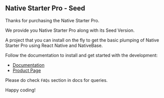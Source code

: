 
## Native Starter Pro - Seed

Thanks for purchasing the Native Starter Pro.

We provide you Native Starter Pro along with its Seed Version.

A project that you can install on the fly to get the basic plumping of Native Starter Pro using React Native and NativeBase.


Follow the documentation to install and get started with the development:

-   [Documentation](http://strapmobile.com/docs/native-starter-pro/master/)
-   [Product Page](http://strapmobile.com/native-starter-pro/)

Please do check `FAQs` section in docs for queries.

Happy coding!

